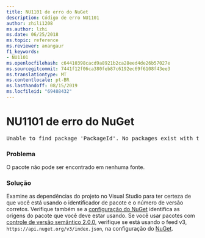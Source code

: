 ```yaml
---
title: NU1101 de erro do NuGet
description: Código de erro NU1101
author: zhili1208
ms.author: lzhi
ms.date: 06/25/2018
ms.topic: reference
ms.reviewer: anangaur
f1_keywords:
- NU1101
ms.openlocfilehash: c64410398cacd9a8921b2ca28eed4de26b57027e
ms.sourcegitcommit: 7441f12f06ca380feb87c6192ec69f6108f43ee3
ms.translationtype: MT
ms.contentlocale: pt-BR
ms.lasthandoff: 08/15/2019
ms.locfileid: "69488432"
---
```

# <a name="nuget-error-nu1101"></a>NU1101 de erro do NuGet

<pre>Unable to find package 'PackageId'. No packages exist with this id in source(s): 'sourceA', 'sourceB', 'sourceC'</pre>

### <a name="issue"></a>Problema
O pacote não pode ser encontrado em nenhuma fonte.

### <a name="solution"></a>Solução
Examine as dependências do projeto no Visual Studio para ter certeza de que você está usando o identificador de pacote e o número de versão corretos. Verifique também se a [configuração do NuGet](../../consume-packages/Configuring-NuGet-Behavior.md) identifica as origens do pacote que você deve estar usando. Se você usar pacotes com [controle de versão semântico 2.0.0](../../concepts/package-versioning.md#semantic-versioning-200), verifique se está usando o feed v3, `https://api.nuget.org/v3/index.json`, na configuração do [NuGet](../../consume-packages/Configuring-NuGet-Behavior.md).
